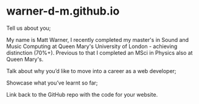 # warner-d-m.github.io
Tell us about you;

My name is Matt Warner, I recently completed my master's in Sound and Music Computing at Queen Mary's University of London - achieving distinction (70%+). Previous to that I completed an MSci in Physics also at Queen Mary's.

Talk about why you’d like to move into a career as a web developer;


Showcase what you’ve learnt so far;


Link back to the GitHub repo with the code for your website.
